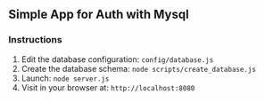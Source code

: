 ## Simple App for Auth with Mysql

### Instructions

1. Edit the database configuration: `config/database.js`
1. Create the database schema: `node scripts/create_database.js`
1. Launch: `node server.js`
1. Visit in your browser at: `http://localhost:8080`
